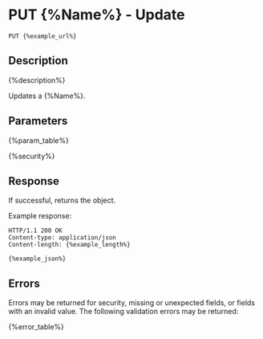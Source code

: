 # PUT {%Name%} - Update

`PUT {%example_url%}`

## Description

{%description%}

Updates a {%Name%}.

## Parameters

{%param_table%}

{%security%}
## Response

If successful, returns the object.

Example response:

    HTTP/1.1 200 OK
    Content-type: application/json
    Content-length: {%example_length%}
    
    {%example_json%}

## Errors

Errors may be returned for security, missing or unexpected fields, or fields with an 
invalid value.  The following validation errors may be returned:

{%error_table%}
